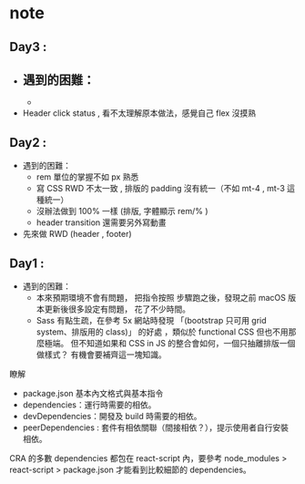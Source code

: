 # note 


## Day3 :
- 遇到的困難：
  -  
  - 
- Header click status , 看不太理解原本做法，感覺自己 flex 沒摸熟


## Day2 :
- 遇到的困難：
  - rem 單位的掌握不如 px 熟悉 
  - 寫 CSS RWD 不太一致 , 排版的 padding 沒有統一（不如 mt-4 , mt-3 這種統一） 
  - 沒辦法做到 100% 一樣 (排版, 字體顯示 rem/% )
  - header transition 還需要另外寫動畫    
- 先來做 RWD (header , footer)


## Day1 :
- 遇到的困難：
  - 本來預期環境不會有問題，
    把指令按照 步驟跑之後，發現之前 macOS 版本更新後很多設定有問題，
    花了不少時間。
  - Sass 有點生疏，在參考 5x 網站時發現 「(bootstrap 只可用 grid system、排版用的 class)」 的好處 ，類似於 functional CSS 但也不用那麼極端。 但不知道如果和 CSS in JS 的整合會如何，一個只抽離排版一個做樣式？
    有機會要補齊這一塊知識。


瞭解 
- package.json 基本內文格式與基本指令
- dependencies：運行時需要的相依。
- devDependencies：開發及 build 時需要的相依。
- peerDependencies : 套件有相依關聯（間接相依？），提示使用者自行安裝相依。

CRA 的多數 dependencies 都包在 react-script 內，要參考 node_modules > react-script > package.json 才能看到比較細節的 dependencies。

